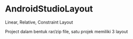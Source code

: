 # AndroidStudioLayout
Linear, Relative, Constraint Layout <br>

Project dalam bentuk rar/zip file, satu projek memiliki 3 layout
